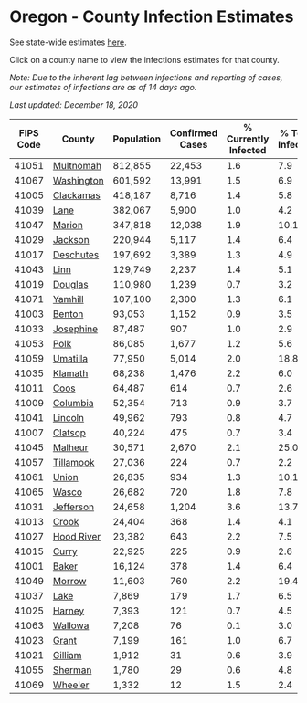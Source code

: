# Oregon - County Infection Estimates

See state-wide estimates [here](/infections/us-or).

Click on a county name to view the infections estimates for that county.

*Note: Due to the inherent lag between infections and reporting of cases, our estimates of infections are as of 14 days ago.*

*Last updated: December 18, 2020*

|   FIPS Code |                   County |   Population |   Confirmed Cases |   % Currently Infected |   % Total Infected |
|-------------|--------------------------|--------------|-------------------|------------------------|--------------------|
|       41051 |   [Multnomah](multnomah) |      812,855 |            22,453 |                    1.6 |                7.9 |
|       41067 | [Washington](washington) |      601,592 |            13,991 |                    1.5 |                6.9 |
|       41005 |   [Clackamas](clackamas) |      418,187 |             8,716 |                    1.4 |                5.8 |
|       41039 |             [Lane](lane) |      382,067 |             5,900 |                    1.0 |                4.2 |
|       41047 |         [Marion](marion) |      347,818 |            12,038 |                    1.9 |               10.1 |
|       41029 |       [Jackson](jackson) |      220,944 |             5,117 |                    1.4 |                6.4 |
|       41017 |   [Deschutes](deschutes) |      197,692 |             3,389 |                    1.3 |                4.9 |
|       41043 |             [Linn](linn) |      129,749 |             2,237 |                    1.4 |                5.1 |
|       41019 |       [Douglas](douglas) |      110,980 |             1,239 |                    0.7 |                3.2 |
|       41071 |       [Yamhill](yamhill) |      107,100 |             2,300 |                    1.3 |                6.1 |
|       41003 |         [Benton](benton) |       93,053 |             1,152 |                    0.9 |                3.5 |
|       41033 |   [Josephine](josephine) |       87,487 |               907 |                    1.0 |                2.9 |
|       41053 |             [Polk](polk) |       86,085 |             1,677 |                    1.2 |                5.6 |
|       41059 |     [Umatilla](umatilla) |       77,950 |             5,014 |                    2.0 |               18.8 |
|       41035 |       [Klamath](klamath) |       68,238 |             1,476 |                    2.2 |                6.0 |
|       41011 |             [Coos](coos) |       64,487 |               614 |                    0.7 |                2.6 |
|       41009 |     [Columbia](columbia) |       52,354 |               713 |                    0.9 |                3.7 |
|       41041 |       [Lincoln](lincoln) |       49,962 |               793 |                    0.8 |                4.7 |
|       41007 |       [Clatsop](clatsop) |       40,224 |               475 |                    0.7 |                3.4 |
|       41045 |       [Malheur](malheur) |       30,571 |             2,670 |                    2.1 |               25.0 |
|       41057 |   [Tillamook](tillamook) |       27,036 |               224 |                    0.7 |                2.2 |
|       41061 |           [Union](union) |       26,835 |               934 |                    1.3 |               10.1 |
|       41065 |           [Wasco](wasco) |       26,682 |               720 |                    1.8 |                7.8 |
|       41031 |   [Jefferson](jefferson) |       24,658 |             1,204 |                    3.6 |               13.7 |
|       41013 |           [Crook](crook) |       24,404 |               368 |                    1.4 |                4.1 |
|       41027 | [Hood River](hood-river) |       23,382 |               643 |                    2.2 |                7.5 |
|       41015 |           [Curry](curry) |       22,925 |               225 |                    0.9 |                2.6 |
|       41001 |           [Baker](baker) |       16,124 |               378 |                    1.4 |                6.4 |
|       41049 |         [Morrow](morrow) |       11,603 |               760 |                    2.2 |               19.4 |
|       41037 |             [Lake](lake) |        7,869 |               179 |                    1.7 |                6.5 |
|       41025 |         [Harney](harney) |        7,393 |               121 |                    0.7 |                4.5 |
|       41063 |       [Wallowa](wallowa) |        7,208 |                76 |                    0.1 |                3.0 |
|       41023 |           [Grant](grant) |        7,199 |               161 |                    1.0 |                6.7 |
|       41021 |       [Gilliam](gilliam) |        1,912 |                31 |                    0.6 |                3.9 |
|       41055 |       [Sherman](sherman) |        1,780 |                29 |                    0.6 |                4.8 |
|       41069 |       [Wheeler](wheeler) |        1,332 |                12 |                    1.5 |                2.4 |